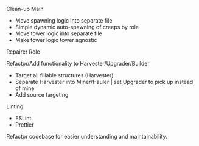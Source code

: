 Clean-up Main
* Move spawning logic into separate file
 * Simple dynamic auto-spawning of creeps by role
* Move tower logic into separate file
 * Make tower logic tower agnostic

Repairer Role

Refactor/Add functionality to Harvester/Upgrader/Builder
* Target all fillable structures (Harvester)
* Separate Harvester into Miner/Hauler | set Upgrader to pick up instead of mine
* Add source targeting

Linting
* ESLint
* Prettier

Refactor codebase for easier understanding and maintainability.